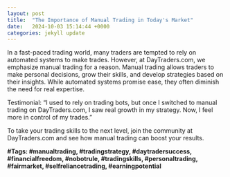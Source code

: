 ```yaml
---
layout: post
title:  "The Importance of Manual Trading in Today's Market"
date:   2024-10-03 15:14:44 +0000
categories: jekyll update
---
```


In a fast-paced trading world, many traders are tempted to rely on automated systems to make trades. However, at DayTraders.com, we emphasize manual trading for a reason. Manual trading allows traders to make personal decisions, grow their skills, and develop strategies based on their insights. While automated systems promise ease, they often diminish the need for real expertise.

Testimonial: “I used to rely on trading bots, but once I switched to manual trading on DayTraders.com, I saw real growth in my strategy. Now, I feel more in control of my trades.”

To take your trading skills to the next level, join the community at DayTraders.com and see how manual trading can boost your results.

**#Tags: #manualtrading, #tradingstrategy, #daytradersuccess, #financialfreedom, #nobotrule, #tradingskills, #personaltrading, #fairmarket, #selfreliancetrading, #earningpotential**
